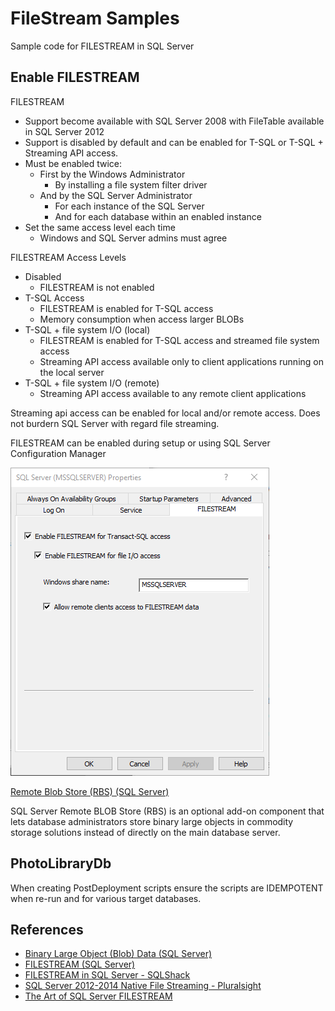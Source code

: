 # FileStream Samples

Sample code for FILESTREAM in SQL Server

## Enable FILESTREAM

FILESTREAM 

- Support become available with SQL Server 2008 with FileTable available in SQL Server 2012
- Support is disabled by default and can be enabled for T-SQL or T-SQL + Streaming API access.
- Must be enabled twice:
  - First by the Windows Administrator
    - By installing a file system filter driver
  - And by the SQL Server Administrator
    - For each instance of the SQL Server 
    - And for each database within an enabled instance
- Set the same access level each time
  - Windows and SQL Server admins must agree

FILESTREAM Access Levels

- Disabled
  - FILESTREAM is not enabled
- T-SQL Access
  - FILESTREAM is enabled for T-SQL access
  - Memory consumption when access larger BLOBs
- T-SQL + file system I/O (local)
  - FILESTREAM is enabled for T-SQL access and streamed file system access
  - Streaming API access available only to client applications running on the local server
- T-SQL + file system I/O (remote)
  - Streaming API access available to any remote client applications

Streaming api access can be enabled for local and/or remote access.
Does not burdern SQL Server with regard file streaming.

FILESTREAM can be enabled during setup or using SQL Server Configuration Manager

![](docs/enable-filestream-using-sql-server-configuration-manager.png)


[Remote Blob Store (RBS) (SQL Server)](https://docs.microsoft.com/en-us/sql/relational-databases/blob/remote-blob-store-rbs-sql-server?view=sql-server-ver15)

SQL Server Remote BLOB Store (RBS) is an optional add-on component that lets database administrators store binary large objects in commodity storage solutions instead of directly on the main database server.


## PhotoLibraryDb

When creating PostDeployment scripts ensure the scripts are IDEMPOTENT when re-run and for various target databases.

## References

- [Binary Large Object (Blob) Data (SQL Server)](https://docs.microsoft.com/en-us/sql/relational-databases/blob/binary-large-object-blob-data-sql-server?view=sql-server-ver15) 
- [FILESTREAM (SQL Server)](https://docs.microsoft.com/en-us/sql/relational-databases/blob/filestream-sql-server?view=sql-server-ver15)
- [FILESTREAM in SQL Server - SQLShack](https://www.sqlshack.com/filestream-in-sql-server/)
- [SQL Server 2012-2014 Native File Streaming - Pluralsight](https://www.pluralsight.com/courses/sql-server-2012-2014-native-file-streaming)
- [The Art of SQL Server FILESTREAM](http://assets.red-gate.com/community/books/art-of-ss-filestream.pdf)

